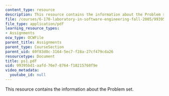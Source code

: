 ```yaml
---
content_type: resource
description: This resource contains the information about the Problem set.
file: /courses/6-170-laboratory-in-software-engineering-fall-2005/99395bd1aafd76e78764f18215760f9e_ps1.pdf
file_type: application/pdf
learning_resource_types:
- Assignments
ocw_type: OCWFile
parent_title: Assignments
parent_type: CourseSection
parent_uid: 69f83d0c-3164-5ec7-f28a-27cf479cda26
resourcetype: Document
title: ps1.pdf
uid: 99395bd1-aafd-76e7-8764-f18215760f9e
video_metadata:
  youtube_id: null
---
```

This resource contains the information about the Problem set.

